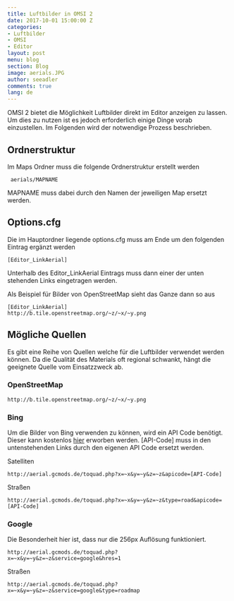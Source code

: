 ```yaml
---
title: Luftbilder in OMSI 2
date: 2017-10-01 15:00:00 Z
categories:
- Luftbilder
- OMSI
- Editor
layout: post
menu: blog
section: Blog
image: aerials.JPG
author: seeadler
comments: true
lang: de
---
```


OMSI 2 bietet die Möglichkeit Luftbilder direkt im Editor anzeigen zu lassen. Um dies zu nutzen ist es jedoch erforderlich einige Dinge vorab einzustellen. Im Folgenden wird der notwendige Prozess beschrieben.

## Ordnerstruktur
Im Maps Ordner muss die folgende Ordnerstruktur erstellt werden

     aerials/MAPNAME

MAPNAME muss dabei durch den Namen der jeweiligen Map ersetzt werden.

## Options.cfg
Die im Hauptordner liegende options.cfg muss am Ende um den folgenden Eintrag ergänzt werden

    [Editor_LinkAerial]

Unterhalb des Editor_LinkAerial Eintrags muss dann einer der unten stehenden Links eingetragen werden.

Als Beispiel für Bilder von OpenStreetMap sieht das Ganze dann so aus

    [Editor_LinkAerial]
    http://b.tile.openstreetmap.org/~z/~x/~y.png

## Mögliche Quellen
Es gibt eine Reihe von Quellen welche für die Luftbilder verwendet werden können. Da die Qualität des Materials oft regional schwankt, hängt die geeignete Quelle vom Einsatzzweck ab.

### OpenStreetMap
    http://b.tile.openstreetmap.org/~z/~x/~y.png

### Bing
Um die Bilder von Bing verwenden zu können, wird ein API Code benötigt. Dieser kann kostenlos [hier](https://www.bingmapsportal.com/) erworben werden. [API-Code] muss in den untenstehenden Links durch den eigenen API Code ersetzt werden.

Satelliten

    http://aerial.gcmods.de/toquad.php?x=~x&y=~y&z=~z&apicode=[API-Code]

Straßen

    http://aerial.gcmods.de/toquad.php?x=~x&y=~y&z=~z&type=road&apicode=[API-Code]

### Google
Die Besonderheit hier ist, dass nur die 256px Auflösung funktioniert.

    http://aerial.gcmods.de/toquad.php?x=~x&y=~y&z=~z&service=google&hres=1

Straßen

    http://aerial.gcmods.de/toquad.php?x=~x&y=~y&z=~z&service=google&type=roadmap
